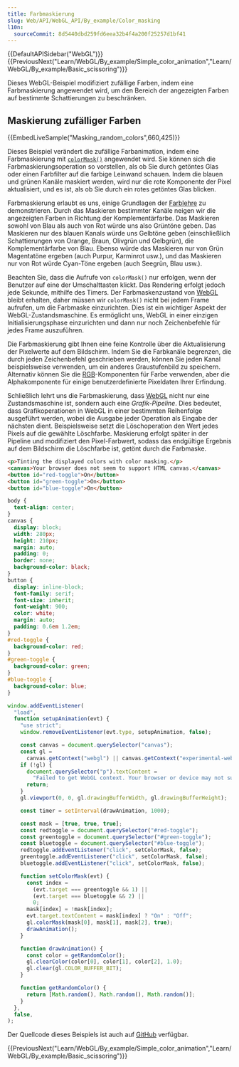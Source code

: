 ```yaml
---
title: Farbmaskierung
slug: Web/API/WebGL_API/By_example/Color_masking
l10n:
  sourceCommit: 8d5440dbd259fd6eea32b4f4a200f25257d1bf41
---
```


{{DefaultAPISidebar("WebGL")}}{{PreviousNext("Learn/WebGL/By_example/Simple_color_animation","Learn/WebGL/By_example/Basic_scissoring")}}

Dieses WebGL-Beispiel modifiziert zufällige Farben, indem eine Farbmaskierung angewendet wird, um den Bereich der angezeigten Farben auf bestimmte Schattierungen zu beschränken.

## Maskierung zufälliger Farben

{{EmbedLiveSample("Masking_random_colors",660,425)}}

Dieses Beispiel verändert die zufällige Farbanimation, indem eine Farbmaskierung mit [`colorMask()`](/de/docs/Web/API/WebGLRenderingContext/colorMask) angewendet wird. Sie können sich die Farbmaskierungsoperation so vorstellen, als ob Sie durch getöntes Glas oder einen Farbfilter auf die farbige Leinwand schauen. Indem die blauen und grünen Kanäle maskiert werden, wird nur die rote Komponente der Pixel aktualisiert, und es ist, als ob Sie durch ein rotes getöntes Glas blicken.

Farbmaskierung erlaubt es uns, einige Grundlagen der [Farblehre](https://en.wikipedia.org/wiki/Color_theory) zu demonstrieren. Durch das Maskieren bestimmter Kanäle neigen wir die angezeigten Farben in Richtung der Komplementärfarbe. Das Maskieren sowohl von Blau als auch von Rot würde uns also Grüntöne geben. Das Maskieren nur des blauen Kanals würde uns Gelbtöne geben (einschließlich Schattierungen von Orange, Braun, Olivgrün und Gelbgrün), die Komplementärfarbe von Blau. Ebenso würde das Maskieren nur von Grün Magentatöne ergeben (auch Purpur, Karminrot usw.), und das Maskieren nur von Rot würde Cyan-Töne ergeben (auch Seegrün, Blau usw.).

Beachten Sie, dass die Aufrufe von `colorMask()` nur erfolgen, wenn der Benutzer auf eine der Umschalttasten klickt. Das Rendering erfolgt jedoch jede Sekunde, mithilfe des Timers. Der Farbmaskenzustand von [WebGL](/de/docs/Glossary/WebGL) bleibt erhalten, daher müssen wir `colorMask()` nicht bei jedem Frame aufrufen, um die Farbmaske einzurichten. Dies ist ein wichtiger Aspekt der WebGL-Zustandsmaschine. Es ermöglicht uns, WebGL in einer einzigen Initialisierungsphase einzurichten und dann nur noch Zeichenbefehle für jedes Frame auszuführen.

Die Farbmaskierung gibt Ihnen eine feine Kontrolle über die Aktualisierung der Pixelwerte auf dem Bildschirm. Indem Sie die Farbkanäle begrenzen, die durch jeden Zeichenbefehl geschrieben werden, können Sie jeden Kanal beispielsweise verwenden, um ein anderes Graustufenbild zu speichern. Alternativ können Sie die [RGB](/de/docs/Glossary/RGB)-Komponenten für Farbe verwenden, aber die Alphakomponente für einige benutzerdefinierte Pixeldaten Ihrer Erfindung.

Schließlich lehrt uns die Farbmaskierung, dass [WebGL](/de/docs/Glossary/WebGL) nicht nur eine Zustandsmaschine ist, sondern auch eine _Grafik-Pipeline_. Dies bedeutet, dass Grafikoperationen in WebGL in einer bestimmten Reihenfolge ausgeführt werden, wobei die Ausgabe jeder Operation als Eingabe der nächsten dient. Beispielsweise setzt die Löschoperation den Wert jedes Pixels auf die gewählte Löschfarbe. Maskierung erfolgt später in der Pipeline und modifiziert den Pixel-Farbwert, sodass das endgültige Ergebnis auf dem Bildschirm die Löschfarbe ist, getönt durch die Farbmaske.

```html
<p>Tinting the displayed colors with color masking.</p>
<canvas>Your browser does not seem to support HTML canvas.</canvas>
<button id="red-toggle">On</button>
<button id="green-toggle">On</button>
<button id="blue-toggle">On</button>
```

```css
body {
  text-align: center;
}
canvas {
  display: block;
  width: 280px;
  height: 210px;
  margin: auto;
  padding: 0;
  border: none;
  background-color: black;
}
button {
  display: inline-block;
  font-family: serif;
  font-size: inherit;
  font-weight: 900;
  color: white;
  margin: auto;
  padding: 0.6em 1.2em;
}
#red-toggle {
  background-color: red;
}
#green-toggle {
  background-color: green;
}
#blue-toggle {
  background-color: blue;
}
```

```js
window.addEventListener(
  "load",
  function setupAnimation(evt) {
    "use strict";
    window.removeEventListener(evt.type, setupAnimation, false);

    const canvas = document.querySelector("canvas");
    const gl =
      canvas.getContext("webgl") || canvas.getContext("experimental-webgl");
    if (!gl) {
      document.querySelector("p").textContent =
        "Failed to get WebGL context. Your browser or device may not support WebGL.";
      return;
    }
    gl.viewport(0, 0, gl.drawingBufferWidth, gl.drawingBufferHeight);

    const timer = setInterval(drawAnimation, 1000);

    const mask = [true, true, true];
    const redtoggle = document.querySelector("#red-toggle");
    const greentoggle = document.querySelector("#green-toggle");
    const bluetoggle = document.querySelector("#blue-toggle");
    redtoggle.addEventListener("click", setColorMask, false);
    greentoggle.addEventListener("click", setColorMask, false);
    bluetoggle.addEventListener("click", setColorMask, false);

    function setColorMask(evt) {
      const index =
        (evt.target === greentoggle && 1) ||
        (evt.target === bluetoggle && 2) ||
        0;
      mask[index] = !mask[index];
      evt.target.textContent = mask[index] ? "On" : "Off";
      gl.colorMask(mask[0], mask[1], mask[2], true);
      drawAnimation();
    }

    function drawAnimation() {
      const color = getRandomColor();
      gl.clearColor(color[0], color[1], color[2], 1.0);
      gl.clear(gl.COLOR_BUFFER_BIT);
    }

    function getRandomColor() {
      return [Math.random(), Math.random(), Math.random()];
    }
  },
  false,
);
```

Der Quellcode dieses Beispiels ist auch auf [GitHub](https://github.com/idofilin/webgl-by-example/tree/master/color-masking) verfügbar.

{{PreviousNext("Learn/WebGL/By_example/Simple_color_animation","Learn/WebGL/By_example/Basic_scissoring")}}
